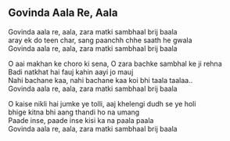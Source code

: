 ## Govinda Aala Re, Aala


Govinda aala re, aala, zara matki sambhaal brij baala  
aray ek do teen char, sang paanchh chhe saath he gwala  
Govinda aala re, aala, zara matki sambhaal brij baala

O aai makhan ke choro ki sena, O zara bachke sambhal ke ji rehna  
Badi natkhat hai fauj kahin aayi jo mauj  
Nahi bachane kaa, nahi bachane kaa koi bhi taala taalaa..  
Govinda aala re, aala, zara matki sambhaal brij baala

O kaise nikli hai jumke ye tolli, aaj khelengi dudh se ye holi  
bhige kitna bhi aang thandi ho na umang  
Paade inse, paade inse kisi ka na paala paala  
Govinda aala re, aala, zara matki sambhaal brij baala

